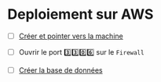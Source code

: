 # Deploiement sur AWS

- [ ] [Créer et pointer vers la machine](https://github.com/CollegeBoreal/Tutoriels/tree/master/2.Virtualisation/4.Cloud/2.Public/1.AWS/deployment)

- [ ] Ouvrir le port :three::three::zero::six: sur le `Firewall`

- [ ] [Créer la base de données](../2.DQL)
